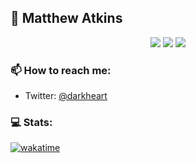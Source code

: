 ## 👋 Matthew Atkins

<p align="center">
  <img src="https://img.shields.io/badge/last%20major%20release-oct.%2028%202004-important" />
  <img src="https://img.shields.io/badge/unminified%20size-5%20feet%2010%20inches-informational" />
  <img src="https://img.shields.io/badge/vulnerabilities-high-critical" />
</p>

### 📫 How to reach me:

- Twitter: [@darkheart](https://twitter.com/darkheart)

### 💻 Stats:
[![wakatime](https://wakatime.com/badge/user/018b934c-1ee5-4709-82f7-ddd59bae8d72.svg)](https://wakatime.com/@018b934c-1ee5-4709-82f7-ddd59bae8d72)
